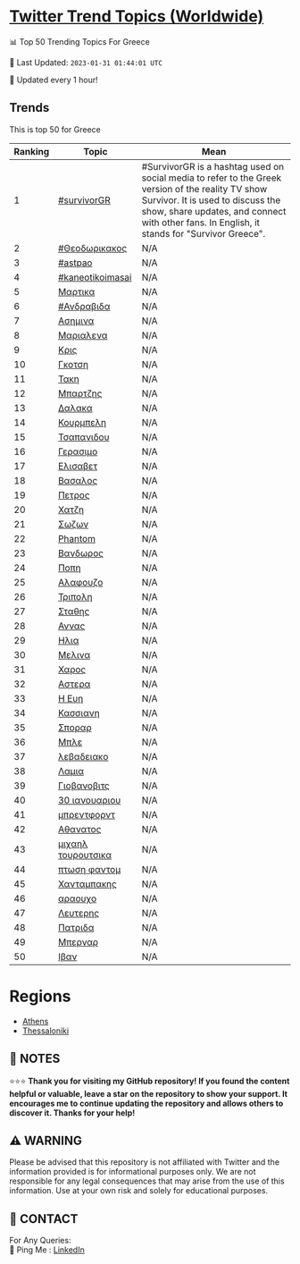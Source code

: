 [Twitter Trend Topics (Worldwide)](https://github.com/ErcinDedeoglu/Twitter-Trend-Topics)
==========


📊 Top 50 Trending Topics For Greece

📆 Last Updated: `2023-01-31 01:44:01 UTC`

🔧 Updated every 1 hour!


## Trends

This is top 50 for Greece

| Ranking | Topic | Mean |
| ------- | ------------ | ------------ |
| 1 | [#survivorGR](http://twitter.com/search?q=%23survivorGR) | #SurvivorGR is a hashtag used on social media to refer to the Greek version of the reality TV show Survivor. It is used to discuss the show, share updates, and connect with other fans. In English, it stands for "Survivor Greece". |
| 2 | [#Θεοδωρικακος](http://twitter.com/search?q=%23%ce%98%ce%b5%ce%bf%ce%b4%cf%89%cf%81%ce%b9%ce%ba%ce%b1%ce%ba%ce%bf%cf%82) | N/A |
| 3 | [#astpao](http://twitter.com/search?q=%23astpao) | N/A |
| 4 | [#kaneotikoimasai](http://twitter.com/search?q=%23kaneotikoimasai) | N/A |
| 5 | [Μαρτικα](http://twitter.com/search?q=%ce%9c%ce%b1%cf%81%cf%84%ce%b9%ce%ba%ce%b1) | N/A |
| 6 | [#Ανδραβιδα](http://twitter.com/search?q=%23%ce%91%ce%bd%ce%b4%cf%81%ce%b1%ce%b2%ce%b9%ce%b4%ce%b1) | N/A |
| 7 | [Ασημινα](http://twitter.com/search?q=%ce%91%cf%83%ce%b7%ce%bc%ce%b9%ce%bd%ce%b1) | N/A |
| 8 | [Μαριαλενα](http://twitter.com/search?q=%ce%9c%ce%b1%cf%81%ce%b9%ce%b1%ce%bb%ce%b5%ce%bd%ce%b1) | N/A |
| 9 | [Κρις](http://twitter.com/search?q=%ce%9a%cf%81%ce%b9%cf%82) | N/A |
| 10 | [Γκοτση](http://twitter.com/search?q=%ce%93%ce%ba%ce%bf%cf%84%cf%83%ce%b7) | N/A |
| 11 | [Τακη](http://twitter.com/search?q=%ce%a4%ce%b1%ce%ba%ce%b7) | N/A |
| 12 | [Μπαρτζης](http://twitter.com/search?q=%ce%9c%cf%80%ce%b1%cf%81%cf%84%ce%b6%ce%b7%cf%82) | N/A |
| 13 | [Δαλακα](http://twitter.com/search?q=%ce%94%ce%b1%ce%bb%ce%b1%ce%ba%ce%b1) | N/A |
| 14 | [Κουρμπελη](http://twitter.com/search?q=%ce%9a%ce%bf%cf%85%cf%81%ce%bc%cf%80%ce%b5%ce%bb%ce%b7) | N/A |
| 15 | [Τσαπανιδου](http://twitter.com/search?q=%ce%a4%cf%83%ce%b1%cf%80%ce%b1%ce%bd%ce%b9%ce%b4%ce%bf%cf%85) | N/A |
| 16 | [Γερασιμο](http://twitter.com/search?q=%ce%93%ce%b5%cf%81%ce%b1%cf%83%ce%b9%ce%bc%ce%bf) | N/A |
| 17 | [Ελισαβετ](http://twitter.com/search?q=%ce%95%ce%bb%ce%b9%cf%83%ce%b1%ce%b2%ce%b5%cf%84) | N/A |
| 18 | [Βασαλος](http://twitter.com/search?q=%ce%92%ce%b1%cf%83%ce%b1%ce%bb%ce%bf%cf%82) | N/A |
| 19 | [Πετρος](http://twitter.com/search?q=%ce%a0%ce%b5%cf%84%cf%81%ce%bf%cf%82) | N/A |
| 20 | [Χατζη](http://twitter.com/search?q=%ce%a7%ce%b1%cf%84%ce%b6%ce%b7) | N/A |
| 21 | [Σωζων](http://twitter.com/search?q=%ce%a3%cf%89%ce%b6%cf%89%ce%bd) | N/A |
| 22 | [Phantom](http://twitter.com/search?q=Phantom) | N/A |
| 23 | [Βανδωρος](http://twitter.com/search?q=%ce%92%ce%b1%ce%bd%ce%b4%cf%89%cf%81%ce%bf%cf%82) | N/A |
| 24 | [Ποπη](http://twitter.com/search?q=%ce%a0%ce%bf%cf%80%ce%b7) | N/A |
| 25 | [Αλαφουζο](http://twitter.com/search?q=%ce%91%ce%bb%ce%b1%cf%86%ce%bf%cf%85%ce%b6%ce%bf) | N/A |
| 26 | [Τριπολη](http://twitter.com/search?q=%ce%a4%cf%81%ce%b9%cf%80%ce%bf%ce%bb%ce%b7) | N/A |
| 27 | [Σταθης](http://twitter.com/search?q=%ce%a3%cf%84%ce%b1%ce%b8%ce%b7%cf%82) | N/A |
| 28 | [Αννας](http://twitter.com/search?q=%ce%91%ce%bd%ce%bd%ce%b1%cf%82) | N/A |
| 29 | [Ηλια](http://twitter.com/search?q=%ce%97%ce%bb%ce%b9%ce%b1) | N/A |
| 30 | [Μελινα](http://twitter.com/search?q=%ce%9c%ce%b5%ce%bb%ce%b9%ce%bd%ce%b1) | N/A |
| 31 | [Χαρος](http://twitter.com/search?q=%ce%a7%ce%b1%cf%81%ce%bf%cf%82) | N/A |
| 32 | [Αστερα](http://twitter.com/search?q=%ce%91%cf%83%cf%84%ce%b5%cf%81%ce%b1) | N/A |
| 33 | [Η Ευη](http://twitter.com/search?q=%ce%97+%ce%95%cf%85%ce%b7) | N/A |
| 34 | [Κασσιανη](http://twitter.com/search?q=%ce%9a%ce%b1%cf%83%cf%83%ce%b9%ce%b1%ce%bd%ce%b7) | N/A |
| 35 | [Σποραρ](http://twitter.com/search?q=%ce%a3%cf%80%ce%bf%cf%81%ce%b1%cf%81) | N/A |
| 36 | [Μπλε](http://twitter.com/search?q=%ce%9c%cf%80%ce%bb%ce%b5) | N/A |
| 37 | [λεβαδειακο](http://twitter.com/search?q=%ce%bb%ce%b5%ce%b2%ce%b1%ce%b4%ce%b5%ce%b9%ce%b1%ce%ba%ce%bf) | N/A |
| 38 | [Λαμια](http://twitter.com/search?q=%ce%9b%ce%b1%ce%bc%ce%b9%ce%b1) | N/A |
| 39 | [Γιοβανοβιτς](http://twitter.com/search?q=%ce%93%ce%b9%ce%bf%ce%b2%ce%b1%ce%bd%ce%bf%ce%b2%ce%b9%cf%84%cf%82) | N/A |
| 40 | [30 ιανουαριου](http://twitter.com/search?q=30+%ce%b9%ce%b1%ce%bd%ce%bf%cf%85%ce%b1%cf%81%ce%b9%ce%bf%cf%85) | N/A |
| 41 | [μπρεντφορντ](http://twitter.com/search?q=%ce%bc%cf%80%cf%81%ce%b5%ce%bd%cf%84%cf%86%ce%bf%cf%81%ce%bd%cf%84) | N/A |
| 42 | [Αθανατος](http://twitter.com/search?q=%ce%91%ce%b8%ce%b1%ce%bd%ce%b1%cf%84%ce%bf%cf%82) | N/A |
| 43 | [μιχαηλ τουρουτσικα](http://twitter.com/search?q=%ce%bc%ce%b9%cf%87%ce%b1%ce%b7%ce%bb+%cf%84%ce%bf%cf%85%cf%81%ce%bf%cf%85%cf%84%cf%83%ce%b9%ce%ba%ce%b1) | N/A |
| 44 | [πτωση φαντομ](http://twitter.com/search?q=%cf%80%cf%84%cf%89%cf%83%ce%b7+%cf%86%ce%b1%ce%bd%cf%84%ce%bf%ce%bc) | N/A |
| 45 | [Χανταμπακης](http://twitter.com/search?q=%ce%a7%ce%b1%ce%bd%cf%84%ce%b1%ce%bc%cf%80%ce%b1%ce%ba%ce%b7%cf%82) | N/A |
| 46 | [αραουχο](http://twitter.com/search?q=%ce%b1%cf%81%ce%b1%ce%bf%cf%85%cf%87%ce%bf) | N/A |
| 47 | [Λευτερης](http://twitter.com/search?q=%ce%9b%ce%b5%cf%85%cf%84%ce%b5%cf%81%ce%b7%cf%82) | N/A |
| 48 | [Πατριδα](http://twitter.com/search?q=%ce%a0%ce%b1%cf%84%cf%81%ce%b9%ce%b4%ce%b1) | N/A |
| 49 | [Μπερναρ](http://twitter.com/search?q=%ce%9c%cf%80%ce%b5%cf%81%ce%bd%ce%b1%cf%81) | N/A |
| 50 | [Ιβαν](http://twitter.com/search?q=%ce%99%ce%b2%ce%b1%ce%bd) | N/A |



# Regions

* [Athens](</Greece/Athens.md>)
* [Thessaloniki](</Greece/Thessaloniki.md>)



## 📝 NOTES

⭐⭐⭐ **Thank you for visiting my GitHub repository! If you found the content helpful or valuable, leave a star on the repository to show your support. It encourages me to continue updating the repository and allows others to discover it. Thanks for your help!**


## ⚠️ WARNING

Please be advised that this repository is not affiliated with Twitter and the information provided is for informational purposes only. We are not responsible for any legal consequences that may arise from the use of this information. Use at your own risk and solely for educational purposes.


## 📨 CONTACT

 For Any Queries:  
            🏓 Ping Me : [LinkedIn](https://www.linkedin.com/in/ercindedeoglu/)
